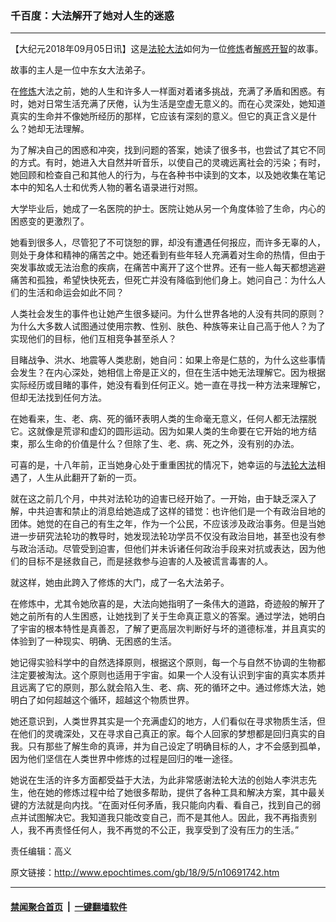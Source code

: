 ### 千百度：大法解开了她对人生的迷惑
------------------------

<p>【大纪元2018年09月05日讯】这是<a href="http://www.epochtimes.com/gb/tag/%E6%B3%95%E8%BD%AE%E5%A4%A7%E6%B3%95.html">法轮大法</a>如何为一位<a href="http://www.epochtimes.com/gb/tag/%E4%BF%AE%E7%82%BC.html">修炼</a>者<a href="http://www.epochtimes.com/gb/tag/%E8%A7%A3%E6%83%91%E5%BC%80%E6%99%BA.html">解惑开智</a>的故事。</p>
<p>故事的主人是一位中东女大法弟子。</p>
<p>在<a href="http://www.epochtimes.com/gb/tag/%E4%BF%AE%E7%82%BC.html">修炼</a>大法之前，她的人生和许多人一样面对着诸多挑战，充满了矛盾和困惑。有时，她对日常生活充满了厌倦，认为生活是空虚无意义的。而在心灵深处，她知道真实的生命并不像她所经历的那样，它应该有深刻的意义。但它的真正含义是什么？她却无法理解。</p>
<p>为了解决自己的困惑和冲突，找到问题的答案，她读了很多书，也尝试了其它不同的方式。有时，她进入大自然并听音乐，以使自己的灵魂远离社会的污染；有时，她回顾和检查自己和其他人的行为，与在各种书中读到的文本，以及她收集在笔记本中的知名人士和优秀人物的著名语录进行对照。</p>
<p>大学毕业后，她成了一名医院的护士。医院让她从另一个角度体验了生命，内心的困惑变的更激烈了。</p>
<p>她看到很多人，尽管犯了不可饶恕的罪，却没有遭遇任何报应，而许多无辜的人，则处于身体和精神的痛苦之中。她还看到有些年轻人充满着对生命的热情，但由于突发事故或无法治愈的疾病，在痛苦中离开了这个世界。还有一些人每天都想逃避痛苦和孤独，希望快快死去，但死亡并没有降临到他们身上。她问自己：为什么人们的生活和命运会如此不同？</p>
<p>人类社会发生的事件也让她产生很多疑问。为什么世界各地的人没有共同的原则？为什么大多数人试图通过使用宗教、性别、肤色、种族等来让自己高于他人？为了实现他们的目标，他们互相竞争甚至杀人？</p>
<p>目睹战争、洪水、地震等人类悲剧，她自问：如果上帝是仁慈的，为什么这些事情会发生？在内心深处，她相信上帝是正义的，但在生活中她无法理解它。因为根据实际经历或目睹的事件，她没有看到任何正义。她一直在寻找一种方法来理解它，但却无法找到任何方法。</p>
<p>在她看来，生、老、病、死的循环表明人类的生命毫无意义，任何人都无法摆脱它。这就像是荒谬和虚幻的圆形运动。因为如果人类的生命要在它开始的地方结束，那么生命的价值是什么？但除了生、老、病、死之外，没有别的办法。</p>
<p>可喜的是，十八年前，正当她身心处于重重困扰的情况下，她幸运的与<a href="http://www.epochtimes.com/gb/tag/%E6%B3%95%E8%BD%AE%E5%A4%A7%E6%B3%95.html">法轮大法</a>相遇了，人生从此翻开了新的一页。</p>
<p>就在这之前几个月，中共对法轮功的迫害已经开始了。一开始，由于缺乏深入了解，中共迫害和禁止的消息给她造成了这样的错觉：也许他们是一个有政治目地的团体。她觉的在自己的有生之年，作为一个公民，不应该涉及政治事务。但是当她进一步研究法轮功的教导时，她发现法轮功学员不仅没有政治目地，甚至也没有参与政治活动。尽管受到迫害，但他们并未诉诸任何政治手段来对抗或表达，因为他们的目标不是拯救自己，而是拯救参与迫害的人及被谎言毒害的人。</p>
<p>就这样，她由此跨入了修炼的大门，成了一名大法弟子。</p>
<p>在修炼中，尤其令她欣喜的是，大法向她指明了一条伟大的道路，奇迹般的解开了她之前所有的人生困惑，让她找到了关于生命真正意义的答案。通过学法，她明白了宇宙的根本特性是真善忍，了解了更高层次判断好与坏的道德标准，并且真实的体验到了一种现实、明确、无困惑的生活。</p>
<p>她记得实验科学中的自然选择原则，根据这个原则，每一个与自然不协调的生物都注定要被淘汰。这个原则也适用于宇宙。如果一个人没有认识到宇宙的真实本质并且远离了它的原则，那么就会陷入生、老、病、死的循环之中。通过修炼大法，她明白了如何超越这个循环，超越这个物质世界。</p>
<p>她还意识到，人类世界其实是一个充满虚幻的地方，人们看似在寻求物质生活，但在他们的灵魂深处，又在寻求自己真正的家。每个人回家的梦想都是回归真实的自我。只有那些了解生命的真谛，并为自己设定了明确目标的人，才不会感到孤单，因为他们坚信在人类世界中修炼的过程是回归的唯一途径。</p>
<p>她说在生活的许多方面都受益于大法，为此非常感谢法轮大法的创始人李洪志先生，他在她的修炼过程中给了她很多帮助，提供了各种工具和解决方案，其中最关键的方法就是向内找。“在面对任何矛盾，我只能向内看、看自己，找到自己的弱点并试图解决它。我知道我只能改变自己，而不是其他人。因此，我不再指责别人，我不再责怪任何人，我不再觉的不公正，我享受到了没有压力的生活。”</p>
<p>责任编辑：高义</p>

原文链接：http://www.epochtimes.com/gb/18/9/5/n10691742.htm


------------------------
#### [禁闻聚合首页](https://github.com/gfw-breaker/banned-news/blob/master/README.md) &nbsp;|&nbsp;  [一键翻墙软件](https://github.com/gfw-breaker/nogfw/blob/master/README.md)